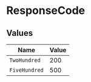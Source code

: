 # ResponseCode


## Values

| Name          | Value         |
| ------------- | ------------- |
| `TwoHundred`  | 200           |
| `FiveHundred` | 500           |